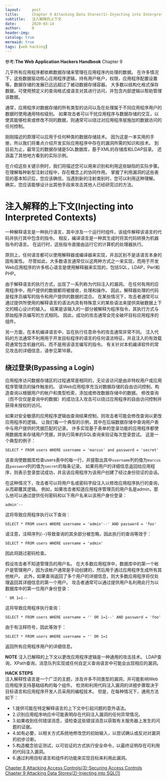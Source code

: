 ```yaml
---
layout:     post
title:      Chapter 9 Attacking Data Stores(1)-Injecting into Interpreted Contexts
subtitle:   注入解释的上下文
date:       2020-03-14
author:     D
header-img: 
catalog: true
mermaid: true
tags: [web hacking]
---
```


参考:**The Web Application Hackers Handbook** Chapter 9

几乎所有应用程序都依赖数据存储来管理在应用程序内处理的数据。 在许多情况下，这些数据驱动核心应用程序逻辑，持有用户帐户，权限，应用程序配置设置等。数据存储的发展已远远超过了被动数据存储容器。 大多数以结构化格式保存数据，可使用预定义的查询格式或语言对其进行访问，并包含内部逻辑以帮助管理该数据。

通常，应用程序对数据存储的所有类型的访问以及在处理属于不同应用程序用户的数据时使用通用特权级别。 如果攻击者可以干扰应用程序与数据存储的交互，以使其能够检索或修改不同的数据，则通常可以绕过对应用程序层施加的数据访问的任何控制。

刚刚描述的原理可以应用于任何种类的数据存储技术。 因为这是一本实用的手册，所以我们将重点介绍开发实际应用程序中存在的漏洞所需的知识和技术。 到目前为止，最常见的数据存储是SQL数据库，基于XML的存储库和LDAP目录。 还涵盖了其他地方看到的实际示例。

在介绍这些关键示例时，我们将描述您可以用来识别和利用这些缺陷的实际步骤。 在理解每种新型注射过程中，存在概念上的协同作用。 掌握了利用漏洞的这些表现的基本知识后，您应该确信，当遇到新的注射类别时，您可以利用这种理解。 确实，您应该能够设计出其他手段来攻击其他人已经研究过的方法。

# 注入解释的上下文(Injecting into Interpreted Contexts)

一种解释语言是一种执行语言，其中涉及一个运行时组件，该组件解释该语言的代码并执行其中包含的指令。 相反，编译语言是一种其生成时将其代码转换为机器指令的语言。 在运行时，这些指令直接由运行它的计算机的处理器执行。

原则上，任何语言都可以使用解释器或编译器来实现，并且区别不是该语言本身的固有属性。 尽管如此，大多数语言通常仅以这两种方式之一来实现，而用于开发Web应用程序的许多核心语言是使用解释器来实现的，包括SQL，LDAP，Perl和PHP。

由于解释语言的执行方式，出现了一系列称为代码注入的漏洞。 在任何有用的应用程序中，用户提供的数据都将被接收，处理和操作。 因此，解释器处理的代码是程序员编写的指令和用户提供的数据的混合。 在某些情况下，攻击者通常可以通过提供所使用的解释语言的语法内具有特殊意义的某些语法来提供突破数据上下文的精心设计的输入。 结果是该输入的一部分被解释为程序指令，其执行方式与原始程序员编写的方式相同。 因此，成功的攻击通常会完全破坏目标应用程序的组件。

另一方面，在本机编译语言中，旨在执行任意命令的攻击通常非常不同。 注入代码的方法通常不利用用于开发目标程序的语言的任何语法特征，并且注入的有效载荷通常包含机器代码，而不是用该语言编写的指令。 有关针对本机编译软件的常见攻击的详细信息，请参见第16章。

## 绕过登录(Bypassing a Login)

应用程序访问数据存储区的过程通常是相同的，无论该访问是由非特权用户或应用程序管理员的操作触发的。 该Web应用程序充当对数据存储的自由访问控制，构造查询以根据用户的帐户和类型检索，添加或修改数据存储中的数据。 修改查询（而不仅仅是查询中的数据）的成功注入攻击可以绕过应用程序的自由访问控制并获得未授权的访问。

如果对安全敏感的应用程序逻辑由查询结果控制，则攻击者可能会修改查询以更改应用程序的逻辑。 让我们看一个典型的示例，其中在后端数据存储中查询用户表中与用户提供的凭据匹配的记录。 许多实现基于表单的登录功能的应用程序都使用数据库来存储用户凭据，并执行简单的SQL查询来验证每次登录尝试。 这是一个典型的例子：
```
SELECT * FROM users WHERE username = 'marcus' and password = 'secret'
```
该查询使数据库检查users表中的每一行，并提取出其中`username`列的值为`marcus`且`password`列的值为`secret`的每条记录。 如果将用户的详细信息返回给应用程序，则表示登录尝试成功，并且该应用程序为该用户创建了经过身份验证的会话。

在这种情况下，攻击者可以将用户名或密码字段注入以修改应用程序执行的查询，从而颠覆其逻辑。 例如，如果攻击者知道应用程序管理员的用户名是admin，那么他可以通过提供任何密码和以下用户名来以该用户身份登录：
```
admin'--
```
这将导致应用程序执行以下查询：
```
SELECT * FROM users WHERE username = 'admin'--' AND password = 'foo'
```
请注意，注释序列(--)导致查询的其余部分被忽略，因此执行的查询等效于：
```
SELECT * FROM users WHERE username = 'admin'
```
因此将跳过密码检查。

假设攻击者不知道管理员的用户名。 在大多数应用程序中，数据库中的第一个帐户是管理用户，因为该帐户通常是手动创建的，然后用于通过应用程序生成所有其他帐户。 此外，如果查询返回了多个用户的详细信息，则大多数应用程序将仅处理返回其详细信息的第一个用户。 攻击者通常可以通过提供用户名利用此行为以数据库中的第一位用户身份登录：
```
' OR 1=1--
```
这将导致应用程序执行查询：
```
SELECT * FROM users WHERE username = '' OR 1=1--' AND password = 'foo'
```
由于有注释符号，因此等效于：
```
SELECT * FROM users WHERE username = '' OR 1=1
```
返回所有应用程序用户的详细信息。

**NOTE**
注入已解释的上下文以更改应用程序逻辑是一种通用的攻击技术。 LDAP查询，XPath查询，消息队列实现或任何自定义查询语言中可能会出现相应的漏洞。

**HACK STEPS**<br>
注入解释性语言是一个广泛的主题，涉及许多不同类型的漏洞，并可能影响Web应用程序支持基础结构的每个组件。 检测和利用代码注入漏洞的详细步骤取决于目标语言和应用程序开发人员采用的编程技术。 但是，在每种情况下，通用方法如下：
- 1.提供可能在特定解释语言的上下文中引起问题的意外语法。
- 2.识别应用程序响应中可能表明存在代码注入漏洞的任何异常情况。
- 3.如果收到任何错误消息，请检查这些错误消息以获取有关服务器上发生的问题的证据。
- 4.如有必要，以相关方式系统地修改您的初始输入，以尝试确认或反对对漏洞的初步诊断。
- 5.构造概念验证测试，以可验证的方式执行安全命令，以最终证明存在可利用的代码注入漏洞。
- 6.通过利用目标语言和组件的功能来实现目标来利用此漏洞。

[Chapter 8 Attacking Access Controls(3)-Securing Access Controls](https://dm116.github.io/2020/03/13/attacking-access-controls_3/)<br>
[Chapter 9 Attacking Data Stores(2)-Injecting into SQL(1)](https://dm116.github.io/2020/03/13/attacking-data-stores_2_1/)<br>


